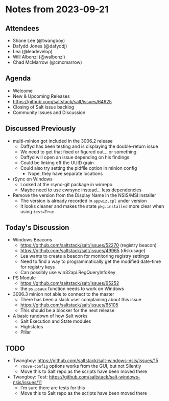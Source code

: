 # Notes from 2023-09-21

## Attendees
- Shane Lee (@twangboy)
- Dafydd Jones (@dafyddj)
- Lea (@leadevelop)
- Will Albenzi (@walbenzi)
- Chad McMarrow (@cmcmarrow)

## Agenda
- Welcome
- New & Upcoming Releases
- https://github.com/saltstack/salt/issues/64925
- Closing of Salt issue backlog
- Community Issues and Discussion

## Discussed Previously
- multi-minion got included in the 3006.2 release
  - Daffyd has been testing and is displaying the double-return issue
  - We need to get that fixed or figured out... or something
  - Daffyd will open an issue depending on his findings
  - Could be linking off the UUID grain
  - Could also try setting the pidfile option in minion config
    - Nope, they have separate locations
- rSync on Windows
  - Looked at the rsync-git package in winrepo
  - Maybe need to use cwrsync instead... less dependencies
- Remove the version from the Display Name in the NSIS/MSI installer
  - The version is already recorded in ``appwiz.cpl`` under version
  - It looks cleaner and makes the state ``pkg.installed`` more clear when
    using ``test=True``

## Today's Discussion
- Windows Beacons
  - https://github.com/saltstack/salt/issues/52270 (registry beacon)
  - https://github.com/saltstack/salt/issues/49965 (diskusage)
  - Lea wants to create a beacon for monitoring registry settings
  - Need to find a way to programmatically get the modified date-time for registry keys
  - Can possibly use win32api.RegQueryInfoKey
- PS Module
  - https://github.com/saltstack/salt/issues/65252
  - the `ps.psaux` function needs to work on Windows
- 3006.3 minion not able to connect to the master
  - There has been a slack user complaining about this issue
  - https://github.com/saltstack/salt/issues/65105
  - This should be a blocker for the next release
- A basic rundown of how Salt works
  - Salt Execution and State modules
  - Highstates
  - Pillar

## TODO
- Twangboy: https://github.com/saltstack/salt-windows-nsis/issues/15
  - `/move-config` options works from the GUI, but not Silently
  - Move this to Salt repo as the scripts have been moved there
- Twangboy: Test: https://github.com/saltstack/salt-windows-nsis/issues/11
  - I'm sure there are tests for this
  - Move this to Salt repo as the scripts have been moved there
